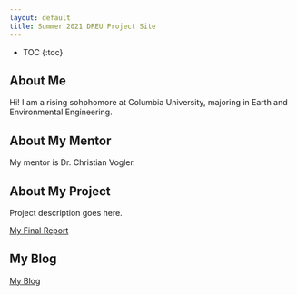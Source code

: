 ```yaml
---
layout: default
title: Summer 2021 DREU Project Site
---
```


* TOC
{:toc}

## About Me

Hi! I am a rising sohphomore at Columbia University, majoring in Earth and Environmental Engineering.

## About My Mentor

My mentor is Dr. Christian Vogler.

## About My Project

Project description goes here.

[My Final Report](files/finalreport.pdf)

## My Blog

[My Blog](blog.html)
